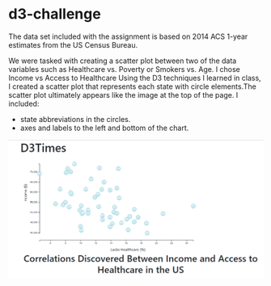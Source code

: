 # d3-challenge

The data set included with the assignment is based on 2014 ACS 1-year estimates from the US Census Bureau.

We were tasked with creating a scatter plot between two of the data variables such as Healthcare vs. Poverty or Smokers vs. Age. I chose Income vs Access to Healthcare
Using the D3 techniques I learned in class, I created a scatter plot that represents each state with circle elements.The scatter plot ultimately appears like the image at the top of the page. I included:
<ul>
<li> state abbreviations in the circles. </li>
<li> axes and labels to the left and bottom of the chart.</li>
  </ul>
<img src="images/graphic.png">
